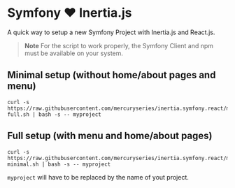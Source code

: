 # Symfony ❤️ Inertia.js

A quick way to setup a new Symfony Project with Inertia.js and React.js.

> **Note**
> For the script to work properly, the Symfony Client and npm must be available on your system.

## Minimal setup (without home/about pages and menu)

```shell
curl -s https://raw.githubusercontent.com/mercuryseries/inertia.symfony.react/main/build-full.sh | bash -s -- myproject
```

## Full setup (with menu and home/about pages)

```shell
curl -s https://raw.githubusercontent.com/mercuryseries/inertia.symfony.react/main/build-minimal.sh | bash -s -- myproject
```

`myproject` will have to be replaced by the name of yout project.

